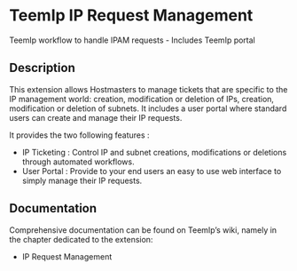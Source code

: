 # TeemIp IP Request Management
TeemIp workflow to handle IPAM requests - Includes TeemIp portal


## Description

This extension allows Hostmasters to manage tickets that are specific to the IP management world: creation, modification or deletion of IPs, creation, modification or deletion of subnets. It includes a user portal where standard users can create and manage their IP requests.

It provides the two following features :

- IP Ticketing : Control IP and subnet creations, modifications or deletions through automated workflows.
- User Portal : Provide to your end users an easy to use web interface to simply manage their IP requests.


## Documentation

Comprehensive documentation can be found on TeemIp’s wiki, namely in the chapter dedicated to the extension:

- IP Request Management
